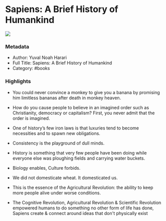# Sapiens: A Brief History of Humankind

![](https://m.media-amazon.com/images/I/713jIoMO3UL.jpg)

### Metadata

- Author: Yuval Noah Harari
- Full Title: Sapiens: A Brief History of Humankind
- Category: #books

### Highlights

- You could never convince a monkey to give you a banana by promising him limitless bananas after death in monkey heaven.

- How do you cause people to believe in an imagined order such as Christianity, democracy or capitalism? First, you never admit that the order is imagined.

- One of history’s few iron laws is that luxuries tend to become necessities and to spawn new obligations.

- Consistency is the playground of dull minds.

- History is something that very few people have been doing while everyone else was ploughing fields and carrying water buckets.

- Biology enables, Culture forbids.

- We did not domesticate wheat. It domesticated us.

- This is the essence of the Agricultural Revolution: the ability to keep more people alive under worse conditions.

- The Cognitive Revolution, Agricultural Revolution & Scientific Revolution empowered humans to do something no other form of life has done, Sapiens create & connect around ideas that don't physically exist
